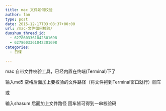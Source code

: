 ```yaml
---
title: mac 文件如何校验
author: fan
type: post
date: 2015-12-17T03:08:37+00:00
url: /mac-文件如何校验/
duoshuo_thread_id:
  - 6278603361042301698
  - 6278603361042301698
categories:
  - 日课

---
```

mac 自带文件校验工具，已经内置在终端(Terminal)下了
  
输入md5 空格后面加上要校验的文件路径（将文件拖到Terminal窗口就行）回车
  
或
  
输入shasum 后面加上文件路径 回车皆可得到一串校验码